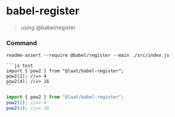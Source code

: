 # babel-register

> using @babel/register

### Command

```
readme-assert --require @babel/register --main ./src/index.js
```

````
```js test
import { pow2 } from "@laat/babel-register";
pow2(2); //=> 4
pow2(4); //=> 16
```
````

```js test
import { pow2 } from "@laat/babel-register";
pow2(2); //=> 4
pow2(4); //=> 16
```
